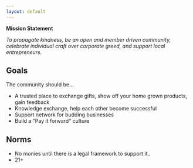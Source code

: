 ```yaml
---
layout: default
---
```


**Mission Statement**

_To propagate kindness, be an open and member driven community, celebrate individual craft over corporate greed, and support local entrepreneurs._


## Goals

The community should be…



* A trusted place to exchange gifts, show off your home grown products, gain feedback
* Knowledge exchange, help each other become successful
* Support network for budding businesses 
* Build a "Pay it forward" culture


## Norms



* No monies until there is a legal framework to support it..
* 21+